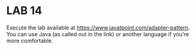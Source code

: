 # LAB 14

Execute the lab available at https://www.javatpoint.com/adapter-pattern. You can use Java (as called out in the link) or another language if you’re more comfortable.